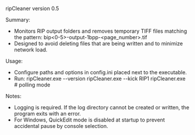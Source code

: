 ﻿ripCleaner version 0.5

Summary:
- Monitors RIP output folders and removes temporary TIFF files matching the pattern:
  bip<0-5>-output-1bpp-<page_number>.tif
- Designed to avoid deleting files that are being written and to minimize network load.

Usage:
- Configure paths and options in config.ini placed next to the executable.
- Run:
    ripCleaner.exe --version
    ripCleaner.exe --kick RIP1
    ripCleaner.exe         # polling mode

Notes:
- Logging is required. If the log directory cannot be created or written, the program exits with an error.
- For Windows, QuickEdit mode is disabled at startup to prevent accidental pause by console selection.
